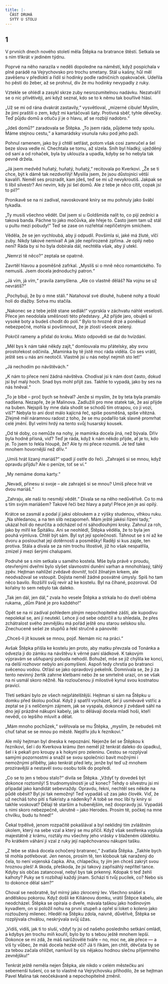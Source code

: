 ```yaml
---
title: |-
  ČÁST DRUHÁ
  SYTÝ U STOLU
---
```


## 1

V prvních dnech nového století měla Štěpka na bratrance štěstí. Setkala se s ním třikrát v jediném týdnu.

Poprvé na něho narazila v neděli dopoledne na náměstí, když pospíchala v plné parádě na Vejrychovsko pro trochu smetany. Stál u kašny, hůl měl zavěšenu v předloktí a řídil si hodinky podle radničních opakovaček. Udeřila ho pěstí do žeber, až se prohnul, div že mu hodinky nevypadly z ruky.

Vztekle se ohlédl a zasykl skrze zuby nesrozumitelnou nadávku. Nezatvářil se o nic přívětivěji, ani když seznal, kdo se to k němu tak bouřlivě hlásí.

„Už se mi od rána dvakrát zastavily,“ vysvětloval, „mizerné cibule! Myslím, že jimi praštili o zem, když mi kartáčovali šaty. Protivná sběř, tyhle děvečky. Teď půjdu domů a otluču jí je o hlavu, ať se rozbijí nadobro.“

„Jdeš domů?“ zaradovala se Štěpka. „To jsem ráda, půjdeme tedy spolu. Máme stejnou cestu,“ a kamarádsky vsunula ruku pod jeho paži.

Pohnul ramenem, jako by ji chtěl setřást, potom však cosi zamručel a šel beze slova vedle ní. Chechtala se tomu, až slzela. Sníh byl hladký, uježděný od saní a od rohaček, byla by uklouzla a upadla, kdyby se ho nebyla tak pevně držela.

„Já jsem medvěd huňatý, huňatý, huňatý,“ recitovala po Kverkovi. „Že se ti chce, být k dámě tak nezdvořilý! Myslila jsem, že jsou důstojníci větší kavalíři. Neměl ses prozradit, kam jdeš, teď se mi už nevykroutíš. Jakpak se ti líbil silvestr? Ani nevím, kdy jsi šel domů. Ale z tebe je něco cítit, copak jsi to pil?“

Pronikavě se na ni zadíval, navoskované kníry se mu pohnuly jako švábí tykadla.

„Ty musíš všechno vědět. Dal jsem si u Goldšmída nalít to, co pijí zedníci a taková banda. Páchne to jako močůvka, ale hřeje to. Často jsem tam už stál u pultu mezi pobudy!“ Teď se zase on rozřehtal nepříčetným smíchem.

Věděla, že se jen vychloubá, aby ji odpudil. Povšimla si, jaké má žluté, vlčí zuby. Nikdy takové nemíval! A jak jde nepřirozeně zpříma. Je opilý nebo není? Ráda by si ho byla dobírala dál, nechtěla však, aby jí utekl.

„Nemrzí tě něco?“ zeptala se opatrně.

Zavrtěl hlavou a posměšně zafrkal. „Myslíš si o mně něco romantického. To nemusíš. Jsem docela jednoduchý patron.“

„Já vím, já vím,“ pravila zamyšlena. „Ale co vlastně děláš? Na vojnu se už nevrátíš?“

„Pochybuji, že by o mne stáli.“ Natahoval své dlouhé, hubené nohy a tloukl holí do dlažby. Sotva mu stačila.

„Nakonec se z tebe ještě stane sedlák!“ vyprskla v záchvatu náhlé veselosti. Přece jen neodolala směšnosti této představy. „Až přijde jaro, obuješ si vysoké boty a budeš chodit do polí.“ Bylo to hrozně drzé a poněkud nebezpečné, mohla si povšimnout, že je zlostí všecek zelený.

Pokrčil rameny a přidal do kroku. Místo odpovědi se dal do hvízdání.

„Měl bys k nám také někdy zajít,“ domlouvala mu přátelsky, aby svou prostořekost odčinila. „Maminka by tě jistě moc ráda viděla. Co ses vrátil, ještě ses u nás ani neotočil. Vlastně jsi u nás nebyl nejmíň sto let!“

„Já nechodím po návštěvách.“

„K nám to přece není žádná návštěva. Chodíval jsi k nám dost často, dokud jsi byl malý hoch. Snad bys mohl přijít zas. Takhle to vypadá, jako by ses na nás hněval.“

„To je blbé – proč bych se hněval? Jenže si myslím, že by teta byla pramálo nadšena. Nezapře, že je Malinova. Zadlužili pro mne statek tak, že asi přijde na buben. Nejspíš by mne dala shodit se schodů tím otrapou, co ji vozí, víš?“ Nebyla to ani dost málo kajícná řeč, spíše posměšná, spíše vítězná. Zřejmě měl náramnou radost z toho, že se mu podařilo tak slavně promrhat celé jmění. Byl velmi hrdý na tento svůj husarský kousek.

„Od té doby, co nemůže na nohy, je maminka docela jiná, než bývala. Dřív byla hodně přísná, viď? Teď je ráda, když k nám někdo přijde, ať je to, kdo je. To jsem to řekla hloupě, že? Ale ty mi přece rozumíš. Je teď také mnohem hovornější než dřív.“

„Umíš hrát lízaný mariáš?“ vpadl jí ostře do řeči. „Zahraješ si se mnou, když opravdu přijdu? Ale o peníze, toť se ví.“

„My nemáme doma karty.“

„Nevadí, přinesu si svoje – ale zahraješ si se mnou? Umíš přece hrát ve dvou mariáš.“

„Zahraju, ale naši to nesmějí vědět.“ Dívala se na něho nedůvěřivě. Co to má s tím svým mariášem? Takové řeči bez hlavy a paty! Přece jen je asi opilý.

Krátce se zasmál a podal jí jaksi obloukem a z výšky studenou, vlhkou ruku. „Na shledanou, a na ten slib nezapomeň. Mám ještě jakési řízení tady,“ ukázal holí do neurčita a odcházel od ní sáhodlouhými kroky. Zahnul za roh, jako by mířil ke Špitálku. Ani se neohlédl, Štěpka věděla, že to byla jen pouhá výmluva. Chtěl být sám. Byl syt její společnosti. Táhnout se s ní až ke dvoru a poslouchat její dotěrnosti a posměšky! Raději si kus zajde, ten protiva. Stála a dívala se za ním trochu lítostivě, již ho však nespatřila, zmizel jí mezi šerými chalupami.

Podruhé se s ním setkala u samého kostela. Mše byla právě v proudu, otevřenými dveřmi bylo slyšet slavnostní dunění varhan a mnohohlasý, táhlý zpěv. Hejtman nahlížel zvědavě dovnitř, točil žilnatým krkem, ale neodvažoval se vstoupit. Dojista neměl žádné posvátné úmysly. Spíš ho tam něco bavilo. Rozšířil svůj revír až ke kostelu. Byl na číhané, pozoroval. Od kořalny to sem nebylo tak daleko.

„Tak jen dál, jen dál,“ zvala ho vesele Štěpka a strkala ho do dveří oběma rukama, „dům Páně je pro každého!“

Opět se na ni zadíval pohledem plným nepochopitelné zášti, ale kupodivu nepolekal se, ani jí neutekl. Lehce ji od sebe odstrčil a tu shledala, že přes zchátralost svého zevnějšku má pořád ještě onu starou selskou sílu. Znechuceně sešel ze stupňů a řekl stručně a pánovitě:

„Chceš-li jít kousek se mnou, pojď. Nemám nic na práci.“

Avšak Štěpka přišla ke kostelu jen proto, aby matku převzala od Tonánka a odvezla ji do zámku na návštěvu k věrné paní sládkové. K takovým výpravám se ušňupaný pobuda nehodil. Bohužel, mše se již chýlila ke konci, na delší rozhovor nebylo ani pomyšlení. Aspoň tedy chrstla po bratranci svěcenou vodou. Otřásl se jako opravdový pekelník. Domnívala se, že ji za tento nevinný žertík zahrne kletbami nebo že se smrtelně urazí, on se však na ni usmál skoro něžně. Na rozloučenou jí milostivě kynul svou kostnatou pravicí.

Třetí setkání bylo ze všech nejpřátelštější. Hejtman si sám na Štěpku u domku před školou počkal. Když ji spatřil vycházet, šel jí usměvavě vstříc a zeptal se jí s nelíčeným zájmem, jak se vyspala, dokonce jí zvědavě sáhl na dno její prázdné nákupní kabely, jak to dělávají docela mladí hoši, kteří nevědí, co lepšího mluvit a dělat.

„Mám mnoho pochůzek,“ svěřovala se mu Štěpka, „myslím, že nebudeš mít chuť tahat se se mnou po městě. Nejdřív jdu k řezníkovi.“

Ale milý hejtman byl dneska k nepoznání. Nejenže šel se Štěpkou k řezníkovi, šel i do Kverkova krámu (ten neměl již tenkrát daleko do úpadku), šel i k pekaři pro kroupy a k hokyni pro zeleninu. Cestou se rozplýval samými pozornostmi a snažil se svou společnici bavit možnými i nemožnými příběhy, jako tenkrát před lety, jenže byl teď už mnohem prozíravější a nestavěl svou osobu tolik do popředí.

„Co se to jen s tebou stalo?“ divila se Štěpka. „Vždyť ty dovedeš být dokonce roztomilý! S trudnomyslností je už konec? Tehdy o silvestru jsi mi připadal jako kandidát sebevraždy. Opravdu, řekni, nechtěl ses někde na půdě oběsit? Byl jsi tak nemožný! Teď vypadáš už zas jako člověk. Viď, že už necháš toho pití s fiakristy a nádeníky? A tobě se moc líbí ty kníry si takhle voskovat? Dělají tě starším a hubenějším, než doopravdy jsi. Vypadáš s nimi skoro nebezpečně, ukrutně – jako Herodes. Prosím tě, počkej na mne chvilku, budu tu hned!“

Čekal trpělivě, jenom rozpačitě pokašlával a byl neklidný tím zvláštním úkolem, který na sebe vzal a který se mu příčil. Když však sestřenka vyplula majestátně z krámu, roztály mu všechny jeho vrásky v blaženém úšklebku. Po krátkém váhání jí vzal z ruky její napěchovanou nákupní tašku.

„Z tebe se stává docela ochočený bratranec,“ žvatlala Štěpka. „Takhle bych tě mohla potřebovat. Jen nenos, prosím tě, ten klobouk tak naražený do čela, to není vojenská čapka. Aha, chlapečku, ty jím jen chceš zakrýt svou hroznou pleš! A škoda, přeškoda, že jsi takový zapřisáhlý nepřítel tance. Kdyby sis občas zatancoval, nebyl bys tak prkenný. Kdopak ti teď žehlí kalhoty? Puky se ti rozbíhají každý jinam. Schází ti tvůj pucílek, co? Nebo sis to dokonce dělal sám?“

Choval se neobratně, byl mírný jako zkrocený lev. Všechno snášel s andělskou pokorou. Když došli ke Kiliánovu domku, vrátil Štěpce kabelu, ale neodcházel. Štěpka se opírala o dveře, mávala taškou jako hodinovým kyvadlem, on si položil nohu na první stupeň a opřel si loket o koleno jako roztoužený milenec. Hleděl na Štěpku zdola, naivně, důvěřivě, Štěpka se rozplývala chválou, neskrývala svůj úžas.

„Vidíš, vidíš, jak ti to sluší, vždyť ty jsi od našeho posledního setkání omládl, a kdybys jen trochu míň kouřil, bylo by to s tebou ještě mnohem lepší. Dokonce se mi zdá, že máš narůžovělé tváře – no, moc ne, ale přece — a víš ty vůbec, že máš docela hezké oči? Já ti říkám, jen chtít, děvčata by se za tebou začala ohlížet, namluvil by sis nějakou hodnou slečnu příjemného zevnějšku!“

Tenkrát ještě neměla nejen Štěpka, ale nikdo v celém městečku ani sebemenší tušení, co se to vlastně na Vejrychovsku přihodilo, že se hejtman Pavel Malina tak neočekávaně a nepochopitelně změnil.
